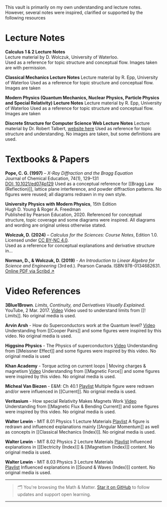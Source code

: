 This vault is primarily on my own understanding and lecture notes. However, several notes were inspired, clarified or supported by the following resources
# Lecture Notes
**Calculus 1 & 2 Lecture Notes**  
Lecture material by D. Wolczuk, University of Waterloo.  
Used as a reference for topic structure and conceptual flow. Images taken are with permission. 

**Classical Mechanics Lecture Notes**
Lecture material by R. Epp, University of Waterloo 
Used as a reference for topic structure and conceptual flow. Images are taken

**Modern Physics (Quantum Mechanics, Nuclear Physics, Particle Physics and Special Relativity) Lecture Notes**
Lecture material by R. Epp, University of Waterloo 
Used as a reference for topic structure and conceptual flow. Images are taken

**Discrete Structure for Computer Science Web Lecture Notes**
Lecture material by Dr. Robert Talbert, [website here](https://publish.obsidian.md/discretecs/START+HERE)
Used as reference for topic structure and understanding. No images are taken, but some definitions are used.
# Textbooks & Papers
**Pope, C. G. (1997)** – *X-Ray Diffraction and the Bragg Equation*  
Journal of Chemical Education, 74(1), 129–131  
[DOI: 10.1021/ed074p129](https://doi.org/10.1021/ed074p129)
Used as a conceptual reference for [[Bragg Law (Reflection)]], lattice plane interference, and powder diffraction patterns. No figures were reused; all diagrams redrawn in my own style.

**University Physics with Modern Physics**, 15th Edition  
Hugh D. Young & Roger A. Freedman  
Published by Pearson Education, 2020.
Referenced for conceptual structure, topic coverage and some diagrams were inspired. All diagrams and wording are original unless otherwise stated.

**Wolczuk, D. (2024)** – *Calculus for the Sciences: Course Notes*, Edition 1.0.  
Licensed under [CC BY-NC 4.0](https://creativecommons.org/licenses/by-nc/4.0/).  
Used as a reference for conceptual explanations and derivative structure in...

**Norman, D., & Wolczuk, D. (2019)** - *An Introduction to Linear Algebra for Science and Engineering* (3rd ed.). Pearson Canada. ISBN 978-0134682631.
[Online PDF via Scribd ↗](https://www.scribd.com/document/540666070/An-Introduction-to-Linear-Algebra-for-Science-and-Engineering-3rd-Ed-Norman)

# Video References 

**3Blue1Brown**. *Limits, Continuity, and Derivatives Visually Explained*. YouTube, 2 Mar. 2017.
[Video](https://www.youtube.com/watch?v=kfF40MiS7zA)
Video used to understand limits from [[! Limits]]. No original media is used.

**Arvin Arsh** - How do Superconductors work at the Quantum level?
[Video](https://www.youtube.com/watch?v=vruYFOlM1-Q&t=181s&ab_channel=ArvinAsh)
Understanding from [[Cooper Pairs]] and some figures were inspired by this video. No original media is used.

**Higgsino Physics** - The Physics of superconductors
[Video](https://www.youtube.com/watch?v=h6FYs_AUCsQ&t=412s&ab_channel=Higgsinophysics)
Understanding from [[Meissner Effect]] and some figures were inspired by this video. No original media is used

**Khan Academy** - Torque acting on current loops | Moving charges & magnetism
[Video](https://www.youtube.com/watch?v=hJxCLn4HNQ4&ab_channel=KhanAcademyIndia-English)
Understanding from [[Magnetic Force]] and some figures were inspired by this video. No original media is used.

**Micheal Van Biezen** - E&M: Ch 40.1
 [Playlist](https://www.youtube.com/watch?v=xiQvjminzLM&list=PLX2gX-ftPVXUTlMznMzOSEooKJ8u-G2hS&index=5&ab_channel=MichelvanBiezen)
 Multiple figure were redrawn and/or were influenced in [[Current]]. No orignial media is used.
 
**Veritasium** - How special Relativity Makes Magnets Work 
[Video](https://www.youtube.com/watch?v=1TKSfAkWWN0&ab_channel=Veritasium)
Understanding from [[Magnetic Flux & Bending Current]] and some figures were inspired by this video. No original media is used.

**Walter Lewin** -  MIT 8.01 Physics 1 Lecture Materials 
[Playlist](https://www.youtube.com/watch?v=wWnfJ0-xXRE&list=PLyQSN7X0ro203puVhQsmCj9qhlFQ-As8e&ab_channel=LecturesbyWalterLewin.Theywillmakeyou%E2%99%A5Physics.)
A figure is redrawn and influenced explanations mainly [[Angular Momentum]] as well as concepts in [[Classical Mechanics (Index)]]. No original media is used.

**Walter Lewin** -  MIT 8.02 Physics 2 Lecture Materials 
[Playlist](https://www.youtube.com/watch?v=rtlJoXxlSFE&list=PLyQSN7X0ro2314mKyUiOILaOC2hk6Pc3j&index=1&ab_channel=LecturesbyWalterLewin.Theywillmakeyou%E2%99%A5Physics)
Influenced explanations in [[Electricity (Index)]] & [[Magnetism (Index)]] content. No original media is used.

**Walter Lewin** -  MIT 8.03 Physics 3 Lecture Materials  
[Playlist](https://www.youtube.com/watch?v=VuX_UExHa0M&list=PLyQSN7X0ro22WeXM2QCKJm2NP_xHpGV89&index=2&ab_channel=LecturesbyWalterLewin.Theywillmakeyou%E2%99%A5Physics.)
Influenced explanations in [[Sound & Waves (Index)]] content. No original media is used.

---

> 🗂️ You're browsing the Math & Matter. [Star it on GitHub](https://github.com/rajeevphysics/Thinkbook) to follow updates and support open learning.

---
